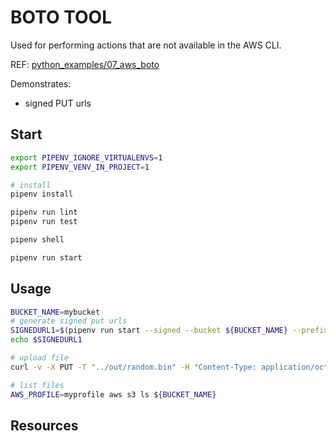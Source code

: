 # BOTO TOOL

Used for performing actions that are not available in the AWS CLI.

REF: [python_examples/07_aws_boto](https://github.com/chrisguest75/python_examples/blob/main/07_aws_boto/README.md)

Demonstrates:

- signed PUT urls

## Start

```sh
export PIPENV_IGNORE_VIRTUALENVS=1
export PIPENV_VENV_IN_PROJECT=1

# install
pipenv install

pipenv run lint
pipenv run test

pipenv shell

pipenv run start
```

## Usage

```sh
BUCKET_NAME=mybucket
# generate signed put urls
SIGNEDURL1=$(pipenv run start --signed --bucket ${BUCKET_NAME} --prefix random5.bin | jq -r -s '.[].url' | grep https --color=no)
echo $SIGNEDURL1

# upload file
curl -v -X PUT -T "../out/random.bin" -H "Content-Type: application/octet-stream" $SIGNEDURL1

# list files
AWS_PROFILE=myprofile aws s3 ls ${BUCKET_NAME}
```

## Resources
